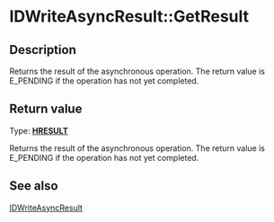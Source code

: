 # IDWriteAsyncResult::GetResult

## Description

Returns the result of the asynchronous operation. The return value is E_PENDING if the operation has not yet completed.

## Return value

Type: **[HRESULT](https://learn.microsoft.com/windows/win32/com/structure-of-com-error-codes)**

Returns the result of the asynchronous operation. The return value is E_PENDING if the operation has not yet completed.

## See also

[IDWriteAsyncResult](https://learn.microsoft.com/windows/win32/api/dwrite_3/nn-dwrite_3-idwriteasyncresult)